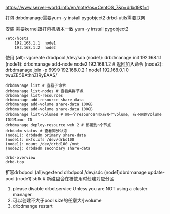 https://www.server-world.info/en/note?os=CentOS_7&p=drbd9&f=1

打包
    drbdmanage需要yum -y install pygobject2
    drbd-utils需要联网

安装
    需要kernel跟打包机版本一致
    yum -y install pygobject2

    /etc/hosts
        192.168.1.1  node1
        192.168.1.2  node2
    

使用
    (all): vgcreate drbdpool /dev/sda
    (node1): drbdmanage init 192.168.1.1
    (node1): drbdmanage add-node node2 192.168.1.2 # 返回加入命令
    (node2): drbdmanage join -p 6999 192.168.0.2 1 node1 192.168.0.1 0 twuZE5BAthnZIRyEAAS/ 

    drbdmanage list # 查看子命令
    drbdmanage list-nodes # 查看集群节点
    drbdmanage list-resources
    drbdmanage add-resource share-data
    drbdmanage add-volume share-data 100GB
    drbdmanage add-volume share-data 100GB
    drbdmanage list-volumes # 同一个resource可以有多个volume, 有不同的Volume ID和Minor ID
    drbdmanage deploy-resource web 2 # 部署到n个节点
    drbdadm status # 查看同步状态
    (node1): drbdadm primary share-data
    (node1): mkfs.xfs /dev/drbd100
    (node1): mount /dev/drbd100 /mnt
    (node2): drbdadm secondary share-data

    drbd-overview
    drbd-top



扩容drbdpool
    (all)vgextend drbdpool /dev/sdc 
    (node1)dbrdmanage update-pool
    (node1)lsblk # 新磁盘会在被使用时创建对应分区


1. please disable drbd.service Unless you are NOT using a cluster manager.
2. 可以创建不大于pool size的任意大小volume
3. drbdmange restart
